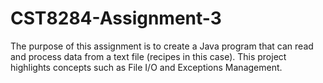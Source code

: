 # CST8284-Assignment-3
The purpose of this assignment is to create a Java program that can read and process data from a text file (recipes in this case). This project highlights concepts such as File I/O and Exceptions Management. 
